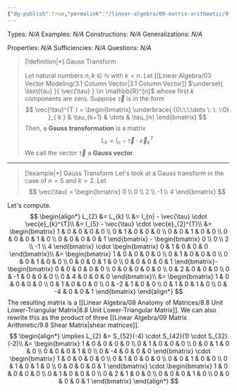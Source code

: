 ```yaml
---
{"dg-publish":true,"permalink":"/linear-algebra/09-matrix-arithmetic/9-12-gauss-transform/","tags":["Type/Definition","Topic/Linear_Algebra","Type/Example"]}
---
```


Types: *N/A*
Examples: *N/A*
Constructions: *N/A*
Generalizations: *N/A*

Properties: *N/A*
Sufficiencies: *N/A*
Questions: *N/A*

> [!definition|*] Gauss Transform
> 
> Let natural numbers $n,k \in \mathbb{N}$ with $k < n$. Let [[Linear Algebra/03 Vector Modeling/3.1 Column Vector\|3.1 Column Vector]]  $\underset{ \text{tau} }{ \vec{\tau} } \in \mathbb{R}^{n}$ whose first $k$ components are zero. Suppose $\vec{\tau}$ is in the form
> $$
> \vec{\tau}^{T } = \begin{bmatrix}
> \underbrace{ {0\:\:\:\dots \: \: \:0} }_{ k } & \tau_{k+1} & \dots & \tau_{n}
> \end{bmatrix}
> $$
> Then, a **Gauss transformation** is a matrix
> $$
> L_{k} = I_{n} - \vec{\tau} \cdot \vec{e}_{k}^{T}
> $$
> We call the vector $\vec{\tau}$ a **Gauss vector**.

---

> [!example|*] Gauss Transform
> Let's look at a Gauss transform in the case of $n=5$ and $k=2$. Let
> $$
> \vec{\tau} = \begin{bmatrix}
> 0 \\
> 0 \\
> 2 \\
> -1 \\
> 4
> \end{bmatrix}
> $$

Let's compute.
$$
\begin{align*}
L_{2} &= L_{k} \\
&= I_{n} - \vec{\tau} \cdot \vec{e}_{k}^{T}\\
&= I_{5} - \vec{\tau} \cdot \vec{e}_{2}^{T}\\
&= \begin{bmatrix}
1 & 0 & 0 & 0 & 0 \\
0 & 1 & 0 & 0 & 0 \\
0 & 0 & 1 & 0 & 0 \\
0 & 0 & 0 & 1 & 0 \\
0 & 0 & 0 & 0 & 1
\end{bmatrix} - \begin{bmatrix}
0 \\
0 \\
2 \\
-1 \\
4
\end{bmatrix} \cdot \begin{bmatrix}
0 & 1 & 0 & 0 & 0
\end{bmatrix}\\
&= \begin{bmatrix}
1 & 0 & 0 & 0 & 0 \\
0 & 1 & 0 & 0 & 0 \\
0 & 0 & 1 & 0 & 0 \\
0 & 0 & 0 & 1 & 0 \\
0 & 0 & 0 & 0 & 1
\end{bmatrix}- \begin{bmatrix}
0 & 0 & 0 & 0 & 0 \\
0 & 0 & 0 & 0 & 0 \\
0 & 2 & 0 & 0 & 0 \\
0 & -1 & 0 & 0 & 0 \\
0 & 4 & 0 & 0 & 0
\end{bmatrix}\\
&= \begin{bmatrix}
1 & 0 & 0 & 0 & 0 \\
0 & 1 & 0 & 0 & 0 \\
0 & -2 & 1 & 0 & 0 \\
0 & 1 & 0 & 1 & 0 \\
0 & -4 & 0 & 0 & 1
\end{bmatrix}
\end{align*}
$$
The resulting matrix is a [[Linear Algebra/08 Anatomy of Matrices/8.8 Unit Lower-Triangular Matrix\|8.8 Unit Lower-Triangular Matrix]]. We can also rewrite this as the product of three [[Linear Algebra/09 Matrix Arithmetic/9.8 Shear Matrix\|shear matrices]].
$$
\begin{align*}
\implies L_{2} &=  S_{52}(-4) \cdot S_{42}(1) \cdot S_{32}(-2)\\
&= \begin{bmatrix}
1 & 0 & 0 & 0 & 0 \\
0 & 1 & 0 & 0 & 0 \\
0 & 0 & 1 & 0 & 0  \\
0 & 0 & 0 & 1 & 0 \\
0 & -4 & 0 & 0 & 0
\end{bmatrix} \cdot \begin{bmatrix}
1 & 0 & 0 & 0 & 0 \\
0 & 1 & 0 & 0 & 0 \\
0 & 0 & 1 & 0 & 0 \\
0 & 1 & 0 & 1 & 0 \\
0 & 0 & 0 & 0 & 1
\end{bmatrix} \cdot \begin{bmatrix}
1 & 0 & 0 & 0 & 0 \\
0 & 1 & 0 & 0 & 0 \\
0 & 2 & 1 & 0 & 0 \\
0 & 0 & 0 & 1 & 0 \\
0 & 0 & 0 & 0 & 1
\end{bmatrix}
\end{align*}
$$